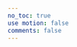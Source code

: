 ```yaml
---
no_toc: true
use motion: false
comments: false
---
```

<div id="myMap" style="width: 100%;height:600px;"></div>
<script type="text/javascript" src="/js/src/echarts.min.js"></script>
<script type="text/javascript" src="/js/src/china.js"></script>
<script type="text/javascript" src="/js/src/footprint.js"></script>